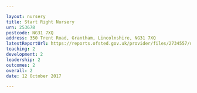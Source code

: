 ```yaml
---

layout: nursery
title: Start Right Nursery
urn: 253678
postcode: NG31 7XQ
address: 350 Trent Road, Grantham, Lincolnshire, NG31 7XQ
latestReportUrl: https://reports.ofsted.gov.uk/provider/files/2734557/urn/253678.pdf
teaching: 2
development: 2
leadership: 2
outcomes: 2
overall: 2
date: 12 October 2017

---
```

